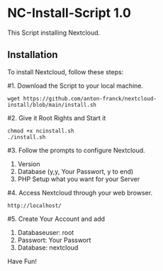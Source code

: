 # NC-Install-Script 1.0

This Script installing Nextcloud.

## Installation

To install Nextcloud, follow these steps:

#1. Download the Script to your local machine.
```shell
wget https://github.com/anton-franck/nextcloud-install/blob/main/install.sh
```

#2. Give it Root Rights and Start it
```shell
chmod +x ncinstall.sh
./install.sh
```

#3. Follow the prompts to configure Nextcloud.

1. Version
2. Database (y,y, Your Passwort, y to end)
3. PHP Setup what you want for your Server


#4. Access Nextcloud through your web browser.
```plaintext
http://localhost/
```
#5. Create Your Account and add

1. Databaseuser: root
2. Passwort: Your Passwort
3. Database: nextcloud

Have Fun!
